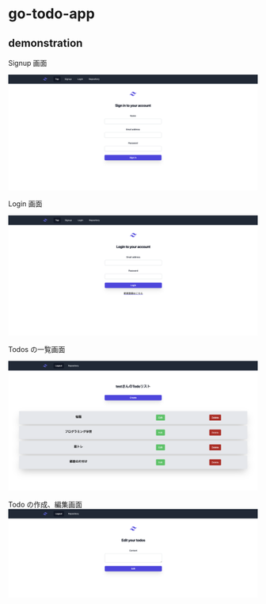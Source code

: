 # go-todo-app

## demonstration

Signup 画面

![新規登録画面](images/signup.png)

Login 画面

![ログイン画面](images/login.png)

Todos の一覧画面

![プランナー一覧画面](images/index.png)

Todo の作成、編集画面
![新規作成、編集画面](images/edit.png)
